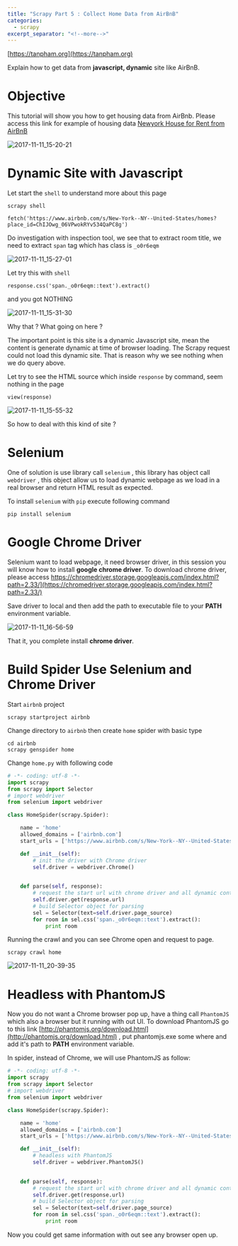 ```yaml
---
title: "Scrapy Part 5 : Collect Home Data from AirBnB"
categories:
  - scrapy
excerpt_separator: "<!--more-->"
---
```


[https://tanpham.org](https://tanpham.org)

Explain how to get data from **javascript, dynamic** site like AirBnB.

<!--more-->

# Objective

This tutorial will show you how to get housing data from AirBnb. Please access this link for example of housing data [Newyork House for Rent from AirBnB](https://www.airbnb.com/s/New-York--NY--United-States/homes?place_id=ChIJOwg_06VPwokRYv534QaPC8g)

![2017-11-11_15-20-21](/assets\images\2017-11-11_15-20-21.jpg)

# Dynamic Site with Javascript

Let start the `shell` to understand more about this page

```shell
scrapy shell
```

```
fetch('https://www.airbnb.com/s/New-York--NY--United-States/homes?place_id=ChIJOwg_06VPwokRYv534QaPC8g')
```

Do investigation with inspection tool, we see that to extract room title, we need to extract `span` tag which has class is `_o0r6eqm` 

![2017-11-11_15-27-01](/assets\images\2017-11-11_15-27-01.jpg)

Let try this with `shell`

```shell
response.css('span._o0r6eqm::text').extract()
```

and you got NOTHING

![2017-11-11_15-31-30](/assets\images\2017-11-11_15-31-30.jpg)

Why that ?  What going on here ?

The important point is this site is a dynamic Javascript site, mean the content is generate dynamic at time of browser loading. The Scrapy request could not load this dynamic site. That is reason why we see nothing when we do query above.

Let try to see the HTML source which inside `response`  by command, seem nothing in the page

```shell
view(response)
```

![2017-11-11_15-55-32](/assets\images\2017-11-11_15-55-32.jpg)

So how to deal with this kind of site ?

# Selenium

One of solution is use library call `selenium` , this library has object call `webdriver` , this object allow us to load dynamic webpage as we load in a real browser and return HTML result as expected.

To install `selenium` with `pip` execute following command

```shell
pip install selenium
```

# Google Chrome Driver

Selenium want to load webpage, it need browser driver, in this session you will know how to install **google chrome driver**. To download chrome driver, please access https://chromedriver.storage.googleapis.com/index.html?path=2.33/](https://chromedriver.storage.googleapis.com/index.html?path=2.33/)

Save driver to local and then add the path to executable file to your **PATH** environment variable.

![2017-11-11_16-56-59](/assets\images\2017-11-11_16-56-59.jpg)

That it, you complete install **chrome driver**.

# Build Spider Use Selenium and Chrome Driver

Start `airbnb` project

```shell
scrapy startproject airbnb
```

Change directory to `airbnb` then create `home` spider with basic type

```shell
cd airbnb
scrapy genspider home
```

Change `home.py` with following code

```python
# -*- coding: utf-8 -*-
import scrapy
from scrapy import Selector
# import webdriver
from selenium import webdriver

class HomeSpider(scrapy.Spider):

    name = 'home'
    allowed_domains = ['airbnb.com']
    start_urls = ['https://www.airbnb.com/s/New-York--NY--United-States/homes?place_id=ChIJOwg_06VPwokRYv534QaPC8g&refinement_path=%2Fhomes&allow_override%5B%5D=&s_tag=pOehHfZr']

    def __init__(self):
        # init the driver with Chrome driver
        self.driver = webdriver.Chrome()
        

    def parse(self, response):
        # request the start url with chrome driver and all dynamic content is generate
        self.driver.get(response.url)
        # build Selector object for parsing
        sel = Selector(text=self.driver.page_source)
        for room in sel.css('span._o0r6eqm::text').extract(): 
        	print room
```



Running the crawl and you can see Chrome open and request to page.

```shell
scrapy crawl home
```

![2017-11-11_20-39-35](/assets\images\2017-11-11_20-39-35.jpg)



# Headless with PhantomJS

Now you do not want a Chrome browser pop up, have a thing call `PhantomJS` which also a browser but it running with out UI. To download PhantomJS go to this link [http://phantomjs.org/download.html](http://phantomjs.org/download.html) , put phantomjs.exe some where and add it's path to **PATH** environment variable.

In spider, instead of Chrome, we will use PhantomJS as follow:

```python
# -*- coding: utf-8 -*-
import scrapy
from scrapy import Selector
# import webdriver
from selenium import webdriver

class HomeSpider(scrapy.Spider):

    name = 'home'
    allowed_domains = ['airbnb.com']
    start_urls = ['https://www.airbnb.com/s/New-York--NY--United-States/homes?place_id=ChIJOwg_06VPwokRYv534QaPC8g&refinement_path=%2Fhomes&allow_override%5B%5D=&s_tag=pOehHfZr']

    def __init__(self):
        # headless with PhantomJS
        self.driver = webdriver.PhantomJS()
        

    def parse(self, response):
        # request the start url with chrome driver and all dynamic content is generate
        self.driver.get(response.url)
        # build Selector object for parsing
        sel = Selector(text=self.driver.page_source)
        for room in sel.css('span._o0r6eqm::text').extract(): 
        	print room
```

Now you could get same information with out see any browser open up.
